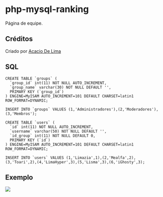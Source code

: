 # php-mysql-ranking

Página de equipe.

## Créditos

Criado por [Acacio De Lima](https://twitter.com/limadeacacio)

## SQL

```
CREATE TABLE `groups` (
  `group_id` int(11) NOT NULL AUTO_INCREMENT,
  `group_name` varchar(30) NOT NULL DEFAULT '',
  PRIMARY KEY (`group_id`)
) ENGINE=MyISAM AUTO_INCREMENT=101 DEFAULT CHARSET=latin1 ROW_FORMAT=DYNAMIC;

INSERT INTO `groups` VALUES (1,'Administradores'),(2,'Moderadores'),(3,'Membros');
```

```
CREATE TABLE `users` (
  `id` int(11) NOT NULL AUTO_INCREMENT,
  `username` varchar(50) NOT NULL DEFAULT '',
  `id_group` int(11) NOT NULL DEFAULT 0,
  PRIMARY KEY (`id`)
) ENGINE=MyISAM AUTO_INCREMENT=101 DEFAULT CHARSET=latin1 ROW_FORMAT=DYNAMIC;

INSERT INTO `users` VALUES (1,'Limazia',1),(2,'Mealfa',2),(3,'Toari',2),(4,'LimaHyper',3),(5,'Lisma',3),(6,'iGhosty',3);
```

## Exemplo

![](https://i.imgur.com/r9ys017.png)
